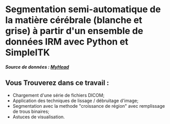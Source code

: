 # Segmentation semi-automatique de la matière cérébrale (blanche et grise) à partir d'un ensemble de données IRM avec Python et SimpleITK
##### Source de données : [MyHead](https://bitbucket.org/somada141/pyscience/raw/master/20141001_SegmentationSimpleITK/Material/MyHead.zip)
Vous Trouverez dans ce travail :
---
* Chargement d'une série de fichiers DICOM;
* Application des techniques de lissage / débruitage d'image;
* Segmentation avec la methode "croissance de région" avec remplissage de trous binaires;
* Astuces de visualisation.
